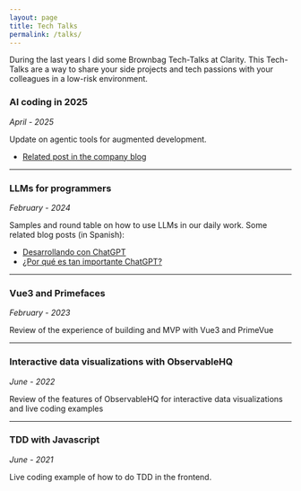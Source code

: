 ```yaml
---
layout: page
title: Tech Talks
permalink: /talks/
---
```


During the last years I did some Brownbag Tech-Talks at Clarity. This Tech-Talks are a way to share your side projects and tech passions with your colleagues in a low-risk environment.

### AI coding in 2025

_April - 2025_

Update on agentic tools for augmented development.

- [Related post in the company blog](https://medium.com/clarityai-engineering/ai-assisted-coding-in-2025-6e800e4e61b5)

---

### LLMs for programmers

_February - 2024_

Samples and round table on how to use LLMs in our daily work. Some related blog posts (in Spanish):

- [Desarrollando con ChatGPT](https://juanmirod.github.io/2023/04/16/trabajando-con-chat-gpt.html)
- [¿Por qué es tan importante ChatGPT?](https://juanmirod.github.io/2023/03/26/chat-gpt.html)

---

### Vue3 and Primefaces

_February - 2023_

Review of the experience of building and MVP with Vue3 and PrimeVue

---

### Interactive data visualizations with ObservableHQ

_June - 2022_

Review of the features of ObservableHQ for interactive data visualizations and live coding examples

---

### TDD with Javascript

_June - 2021_

Live coding example of how to do TDD in the frontend.
